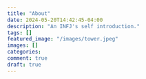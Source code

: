 ```yaml
---
title: "About"
date: 2024-05-20T14:42:45-04:00
description: "An INFJ's self introduction."
tags: []
featured_image: "/images/tower.jpeg"
images: []
categories:
comment: true
draft: true
---
```





